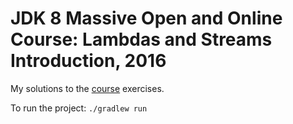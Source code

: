 # JDK 8 Massive Open and Online Course: Lambdas and Streams Introduction, 2016

My solutions to the [course](https://apexapps.oracle.com/pls/apex/f?p=44785:145:0::::P145_EVENT_ID,P145_PREV_PAGE:4887,143) exercises.

To run the project:
```./gradlew run```
